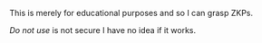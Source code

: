 This is merely for educational purposes and so I can grasp ZKPs.

*Do not use* is not secure I have no idea if it works. 
